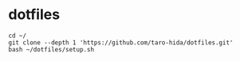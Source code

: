 # dotfiles 

```
cd ~/
git clone --depth 1 'https://github.com/taro-hida/dotfiles.git'
bash ~/dotfiles/setup.sh
```
